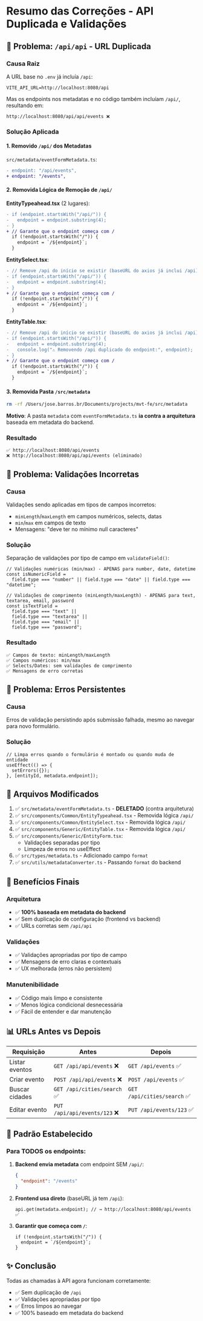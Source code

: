 # Resumo das Correções - API Duplicada e Validações

## 🔧 Problema: `/api/api` - URL Duplicada

### Causa Raiz

A URL base no `.env` já incluía `/api`:

```
VITE_API_URL=http://localhost:8080/api
```

Mas os endpoints nos metadatas e no código também incluíam `/api/`, resultando em:

```
http://localhost:8080/api/api/events ❌
```

### Solução Aplicada

#### 1. **Removido `/api/` dos Metadatas**

`src/metadata/eventFormMetadata.ts`:

```diff
- endpoint: "/api/events",
+ endpoint: "/events",
```

#### 2. **Removida Lógica de Remoção de `/api/`**

**EntityTypeahead.tsx** (2 lugares):

```diff
- if (endpoint.startsWith("/api/")) {
-   endpoint = endpoint.substring(4);
- }
+ // Garante que o endpoint começa com /
  if (!endpoint.startsWith("/")) {
    endpoint = `/${endpoint}`;
  }
```

**EntitySelect.tsx**:

```diff
- // Remove /api do início se existir (baseURL do axios já inclui /api)
- if (endpoint.startsWith("/api/")) {
-   endpoint = endpoint.substring(4);
- }
+ // Garante que o endpoint começa com /
  if (!endpoint.startsWith("/")) {
    endpoint = `/${endpoint}`;
  }
```

**EntityTable.tsx**:

```diff
- // Remove /api do início se existir (baseURL do axios já inclui /api)
- if (endpoint.startsWith("/api/")) {
-   endpoint = endpoint.substring(4);
-   console.log("⚠️ Removendo /api duplicado do endpoint:", endpoint);
- }
+ // Garante que o endpoint começa com /
  if (!endpoint.startsWith("/")) {
    endpoint = `/${endpoint}`;
  }
```

#### 3. **Removida Pasta `/src/metadata`**

```bash
rm -rf /Users/jose.barros.br/Documents/projects/mvt-fe/src/metadata
```

**Motivo**: A pasta `metadata` com `eventFormMetadata.ts` **ia contra a arquitetura** baseada em metadata do backend.

### Resultado

```
✅ http://localhost:8080/api/events
❌ http://localhost:8080/api/api/events (eliminado)
```

## 🎯 Problema: Validações Incorretas

### Causa

Validações sendo aplicadas em tipos de campos incorretos:

- `minLength`/`maxLength` em campos numéricos, selects, datas
- `min`/`max` em campos de texto
- Mensagens: "deve ter no mínimo null caracteres"

### Solução

Separação de validações por tipo de campo em `validateField()`:

```tsx
// Validações numéricas (min/max) - APENAS para number, date, datetime
const isNumericField =
  field.type === "number" || field.type === "date" || field.type === "datetime";

// Validações de comprimento (minLength/maxLength) - APENAS para text, textarea, email, password
const isTextField =
  field.type === "text" ||
  field.type === "textarea" ||
  field.type === "email" ||
  field.type === "password";
```

### Resultado

```
✅ Campos de texto: minLength/maxLength
✅ Campos numéricos: min/max
✅ Selects/Dates: sem validações de comprimento
✅ Mensagens de erro corretas
```

## 🧹 Problema: Erros Persistentes

### Causa

Erros de validação persistindo após submissão falhada, mesmo ao navegar para novo formulário.

### Solução

```tsx
// Limpa erros quando o formulário é montado ou quando muda de entidade
useEffect(() => {
  setErrors({});
}, [entityId, metadata.endpoint]);
```

## 📁 Arquivos Modificados

1. ✅ `src/metadata/eventFormMetadata.ts` - **DELETADO** (contra arquitetura)
2. ✅ `src/components/Common/EntityTypeahead.tsx` - Removida lógica `/api/`
3. ✅ `src/components/Common/EntitySelect.tsx` - Removida lógica `/api/`
4. ✅ `src/components/Generic/EntityTable.tsx` - Removida lógica `/api/`
5. ✅ `src/components/Generic/EntityForm.tsx`:
   - Validações separadas por tipo
   - Limpeza de erros no useEffect
6. ✅ `src/types/metadata.ts` - Adicionado campo `format`
7. ✅ `src/utils/metadataConverter.ts` - Passando `format` do backend

## 🎨 Benefícios Finais

### Arquitetura

- ✅ **100% baseada em metadata do backend**
- ✅ Sem duplicação de configuração (frontend vs backend)
- ✅ URLs corretas sem `/api/api`

### Validações

- ✅ Validações apropriadas por tipo de campo
- ✅ Mensagens de erro claras e contextuais
- ✅ UX melhorada (erros não persistem)

### Manutenibilidade

- ✅ Código mais limpo e consistente
- ✅ Menos lógica condicional desnecessária
- ✅ Fácil de entender e dar manutenção

## 📊 URLs Antes vs Depois

| Requisição     | Antes                        | Depois                      |
| -------------- | ---------------------------- | --------------------------- |
| Listar eventos | `GET /api/api/events` ❌     | `GET /api/events` ✅        |
| Criar evento   | `POST /api/api/events` ❌    | `POST /api/events` ✅       |
| Buscar cidades | `GET /api/cities/search` ✅  | `GET /api/cities/search` ✅ |
| Editar evento  | `PUT /api/api/events/123` ❌ | `PUT /api/events/123` ✅    |

## 🎯 Padrão Estabelecido

### Para TODOS os endpoints:

1. **Backend envia metadata** com endpoint SEM `/api/`:

   ```json
   {
     "endpoint": "/events"
   }
   ```

2. **Frontend usa direto** (baseURL já tem `/api`):

   ```tsx
   api.get(metadata.endpoint); // → http://localhost:8080/api/events ✅
   ```

3. **Garantir que começa com `/`**:
   ```tsx
   if (!endpoint.startsWith("/")) {
     endpoint = `/${endpoint}`;
   }
   ```

## ✨ Conclusão

Todas as chamadas à API agora funcionam corretamente:

- ✅ Sem duplicação de `/api`
- ✅ Validações apropriadas por tipo
- ✅ Erros limpos ao navegar
- ✅ 100% baseado em metadata do backend
